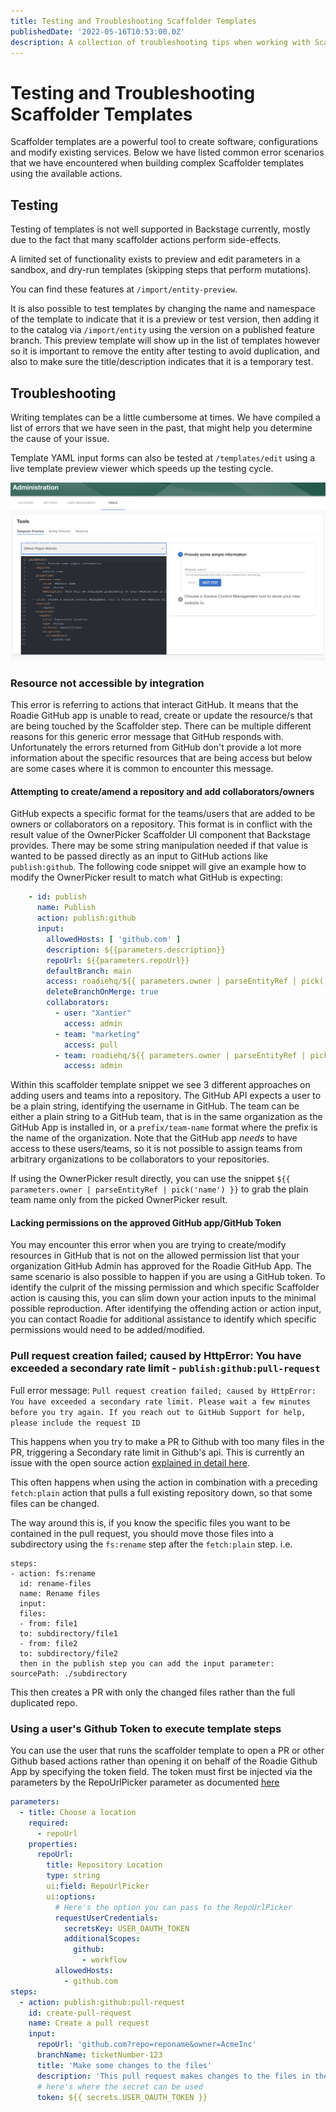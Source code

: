 ```yaml
---
title: Testing and Troubleshooting Scaffolder Templates
publishedDate: '2022-05-16T10:53:00.0Z'
description: A collection of troubleshooting tips when working with Scaffolder templates
---
```


# Testing and Troubleshooting Scaffolder Templates

Scaffolder templates are a powerful tool to create software, configurations and modify existing services. Below we have listed common error scenarios that we have encountered when building complex Scaffolder templates using the available actions.


## Testing

Testing of templates is not well supported in Backstage currently, mostly due to the fact that many scaffolder actions perform side-effects.

A limited set of functionality exists to preview and edit parameters in a sandbox, and dry-run templates (skipping steps that perform mutations).

You can find these features at `/import/entity-preview`.

It is also possible to test templates by changing the name and namespace of the template to indicate that it is a preview or test version, then adding it to the catalog via `/import/entity` using the version on a published feature branch.
This preview template will show up in the list of templates however so it is important to remove the entity after testing to avoid duplication, and also to make sure the title/description indicates that it is a temporary test.


## Troubleshooting

Writing templates can be a little cumbersome at times. We have compiled a list of errors that we have seen in the past, that might help you determine the cause of your issue.

Template YAML input forms can also be tested at `/templates/edit` using a live template preview viewer which speeds up the testing cycle.

![preview-template](./template-preview-tool.png)

### Resource not accessible by integration

This error is referring to actions that interact GitHub. It means that the Roadie GitHub app is unable to read, create or update the resource/s that are being touched by the Scaffolder step. 
There can be multiple different reasons for this generic error message that GitHub responds with. Unfortunately the errors returned from GitHub don't provide a lot more information about the specific resources that are being access but below are some cases where it is common to encounter this message.

#### Attempting to create/amend a repository and add collaborators/owners

GitHub expects a specific format for the teams/users that are added to be owners or collaborators on a repository. This format is in conflict with the result value of the OwnerPicker Scaffolder UI component that Backstage provides. There may be some string manipulation needed if that value is wanted to be passed directly as an input to GitHub actions like `publish:github`. The following code snippet will give an example how to modify the OwnerPicker result to match what GitHub is expecting:

```yaml
    - id: publish
      name: Publish
      action: publish:github
      input:
        allowedHosts: [ 'github.com' ]
        description: ${{parameters.description}}
        repoUrl: ${{parameters.repoUrl}}
        defaultBranch: main
        access: roadiehq/${{ parameters.owner | parseEntityRef | pick('name') }}
        deleteBranchOnMerge: true
        collaborators:
          - user: "Xantier"
            access: admin
          - team: "marketing"
            access: pull
          - team: roadiehq/${{ parameters.owner | parseEntityRef | pick('name') }}
            access: admin
```

Within this scaffolder template snippet we see 3 different approaches on adding users and teams into a repository. The GitHub API expects a user to be a plain string, identifying the username in GitHub. The team can be either a plain string to a GitHub team, that is in the same organization as the GitHub App is installed in, or a `prefix/team-name` format where the prefix is the name of the organization. Note that the GitHub app _needs_ to have access to these users/teams, so it is not possible to assign teams from arbitrary organizations to be collaborators to your repositories.

If using the OwnerPicker result directly, you can use the snippet `${{ parameters.owner | parseEntityRef | pick('name') }}` to grab the plain team name only from the picked OwnerPicker result. 

#### Lacking permissions on the approved GitHub app/GitHub Token

You may encounter this error when you are trying to create/modify resources in GitHub that is not on the allowed permission list that your organization GitHub Admin has approved for the Roadie GitHub App. The same scenario is also possible to happen if you are using a GitHub token. To identify the culprit of the missing permission and which specific Scaffolder action is causing this, you can slim down your action inputs to the minimal possible reproduction. After identifying the offending action or action input, you can contact Roadie for additional assistance to identify which specific permissions would need to be added/modified.

### Pull request creation failed; caused by HttpError: You have exceeded a secondary rate limit - `publish:github:pull-request`

Full error message: `Pull request creation failed; caused by HttpError: You have exceeded a secondary rate limit. Please wait a few minutes before you try again. If you reach out to GitHub Support for help, please include the request ID`

This happens when you try to make a PR to Github with too many files in the PR, triggering a Secondary rate limit in Github's api. This is currently an issue with the open source action [explained in detail here](https://github.com/backstage/backstage/issues/17188).

This often happens when using the action in combination with a preceding `fetch:plain` action that pulls a full existing repository down, so that some files can be changed.

The way around this is, if you know the specific files you want to be contained in the pull request, you should move those files into a subdirectory using the `fs:rename` step after the `fetch:plain` step.
i.e.

```
steps:
- action: fs:rename
  id: rename-files
  name: Rename files
  input:
  files:
  - from: file1
  to: subdirectory/file1
  - from: file2
  to: subdirectory/file2
  then in the publish step you can add the input parameter: sourcePath: ./subdirectory
```

This then creates a PR with only the changed files rather than the full duplicated repo.

### Using a user's Github Token to execute template steps

You can use the user that runs the scaffolder template to open a PR or other Github based actions rather than opening it on behalf of the Roadie Github App by specifying the token field.
The token must first be injected via the parameters by the RepoUrlPicker parameter as documented [here](https://backstage.io/docs/features/software-templates/writing-templates#using-the-users-oauth-token)

```yaml
parameters:
  - title: Choose a location
    required:
      - repoUrl
    properties:
      repoUrl:
        title: Repository Location
        type: string
        ui:field: RepoUrlPicker
        ui:options:
          # Here's the option you can pass to the RepoUrlPicker
          requestUserCredentials:
            secretsKey: USER_OAUTH_TOKEN
            additionalScopes:
              github:
                - workflow
          allowedHosts:
            - github.com
steps:
  - action: publish:github:pull-request
    id: create-pull-request
    name: Create a pull request
    input:
      repoUrl: 'github.com?repo=reponame&owner=AcmeInc'
      branchName: ticketNumber-123
      title: 'Make some changes to the files'
      description: 'This pull request makes changes to the files in the reponame repository in the AcmeInc organization'
      # here's where the secret can be used
      token: ${{ secrets.USER_OAUTH_TOKEN }}
```
